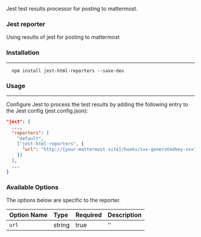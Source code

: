 Jest test results processor for posting to mattermost.

### Jest reporter

Using results of jest for posting to mattermost

### Installation

---

```shell
  npm install jest-html-reporters --save-dev
```

### Usage

---

Configure Jest to process the test results by adding the following entry to the Jest config (jest.config.json):

```json
"jest": {
  ...,
  "reporters": [
    "default",
    ["jest-html-reporters", {
      "url": "http://{your-mattermost-site}/hooks/xxx-generatedkey-xxx",
    }]
  ],
  ...
}

```

### Available Options

The options below are specific to the reporter.

| Option Name | Type   | Required | Description |
| :---------- | :----- | :------- | :---------- |
| `url`       | string | true     | ''          | specify the base path |
